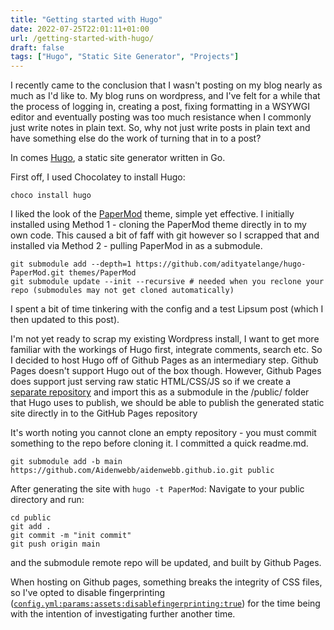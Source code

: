 ```yaml
---
title: "Getting started with Hugo"
date: 2022-07-25T22:01:11+01:00
url: /getting-started-with-hugo/
draft: false
tags: ["Hugo", "Static Site Generator", "Projects"]
---
```


I recently came to the conclusion that I wasn't posting on my blog nearly as much as I'd like to. My blog runs on wordpress, and I've felt for a while that the process of logging in, creating a post, fixing formatting in a WSYWGI editor and eventually posting was too much resistance when I commonly just write notes in plain text. So, why not just write posts in plain text and have something else do the work of turning that in to a post?

In comes [Hugo](https://gohugo.io/), a static site generator written in Go.

First off, I used Chocolatey to install Hugo:
```
choco install hugo
```

I liked the look of the [PaperMod](https://adityatelange.github.io/hugo-PaperMod/posts/papermod/papermod-installation/) theme, simple yet effective. I initially installed using Method 1 - cloning the PaperMod theme directly in to my own code. This caused a bit of faff with git however so I scrapped that and installed via Method 2 - pulling PaperMod in as a submodule.

```
git submodule add --depth=1 https://github.com/adityatelange/hugo-PaperMod.git themes/PaperMod
git submodule update --init --recursive # needed when you reclone your repo (submodules may not get cloned automatically)
```

I spent a bit of time tinkering with the config and a test Lipsum post (which I then updated to this post).

I'm not yet ready to scrap my existing Wordpress install, I want to get more familiar with the workings of Hugo first, integrate comments, search etc. So I decided to host Hugo off of Github Pages as an intermediary step. Github Pages doesn't support Hugo out of the box though. However, Github Pages does support just serving raw static HTML/CSS/JS so if we create a [separate repository](https://github.com/Aidenwebb/aidenwebb.github.io) and import this as a submodule in the /public/ folder that Hugo uses to publish, we should be able to publish the generated static site directly in to the GitHub Pages repository

It's worth noting you cannot clone an empty repository - you must commit something to the repo before cloning it. I committed a quick readme.md.

```
git submodule add -b main https://github.com/Aidenwebb/aidenwebb.github.io.git public
```

After generating the site with ```hugo -t PaperMod```:
Navigate to your public directory and run:
```
cd public
git add .
git commit -m "init commit"
git push origin main
```
and the submodule remote repo will be updated, and built by Github Pages.

When hosting on Github pages, something breaks the integrity of CSS files, so I've opted to disable fingerprinting ([`config.yml:params:assets:disablefingerprinting:true`](https://github.com/Aidenwebb/aidenwebb-com-blog-code/blob/main/blog/config.yml)) for the time being with the intention of investigating further another time.



